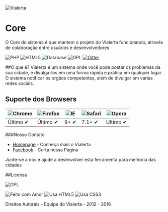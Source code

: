 
![Vialerta](https://vialerta.cc/images/vialerta-logo.svg) 
# Core
O Core do sistema é que mantem o projeto do Vialerta funcionando, através de colaboração entre usuários e desenvolvedores

 ![PHP](https://img.shields.io/badge/language-PHP-green.svg) ![HTML5](https://img.shields.io/badge/standard-HTML5-orange.svg) ![Database](https://img.shields.io/badge/DB-MySQL-blue.svg)
 ![GPL](https://img.shields.io/badge/license-GPLv3-lightgray.svg) [![Gitter](https://img.shields.io/gitter/room/nwjs/nw.js.svg)]()

##O que é?
Vialerta é um sistema onde você pode postar os problemas da sua cidade, e divulga-los em uma forma rápida e prática em qualquer lugar. O sistema notificar os orgãos competentes, além de divulgar em várias redes sociais.

## Suporte dos Browsers

![Chrome](https://raw.github.com/alrra/browser-logos/master/chrome/chrome_48x48.png) | ![Firefox](https://raw.github.com/alrra/browser-logos/master/firefox/firefox_48x48.png) | ![IE](https://raw.github.com/alrra/browser-logos/master/internet-explorer/internet-explorer_48x48.png) | ![Safari](https://raw.github.com/alrra/browser-logos/master/safari/safari_48x48.png) | ![Opera](https://raw.github.com/alrra/browser-logos/master/opera/opera_48x48.png)
--- | --- | --- | --- | --- |
Último ✔ | Último ✔ | 9+ ✔ | 7.1+ ✔ | Ultimo ✔|


###Nosso Contato
* [Homepage](http://vialerta.cc) - Conheça mais o Vialerta
* [Facebook](https://facebook.com/vialerta) - Curta nossa Página

Junte-se a nós e ajude a desenvolver esta ferramenta para melhoria das cidades





##Licensa

![GPL](http://www.gnu.org/graphics/gplv3-88x31.png) 

![Feito com Amor](http://forthebadge.com/images/badges/built-with-love.svg)
![Usa HTML5](http://forthebadge.com/images/badges/uses-html.svg)
![Usa CSS3](http://forthebadge.com/images/badges/uses-css.svg)


Direitos Autorais - Equipe do Vialerta - 2012 - 2016


